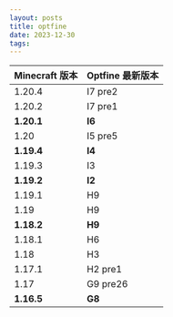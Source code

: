 ```yaml
---
layout: posts
title: optfine
date: 2023-12-30
tags:
---
```

| Minecraft 版本 | Optfine 最新版本 |
| -------------- | ---------------- |
| 1.20.4         | I7 pre2          |
| 1.20.2         | I7 pre1          |
| **1.20.1**     | **I6**           |
| 1.20           | I5 pre5          |
| **1.19.4**     | **I4**           |
| 1.19.3         | I3               |
| **1.19.2**     | **I2**           |
| 1.19.1         | H9               |
| 1.19           | H9               |
| **1.18.2**     | **H9**           |
| 1.18.1         | H6               |
| 1.18           | H3               |
| 1.17.1         | H2 pre1          |
| 1.17           | G9 pre26         |
| **1.16.5**     | **G8**           |
